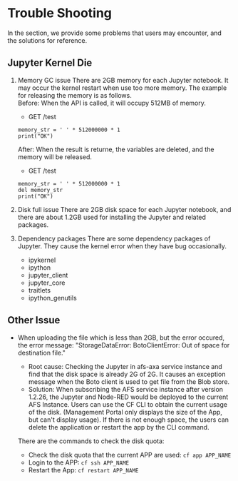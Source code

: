 # Trouble Shooting
In the section, we provide some problems that users may encounter, and the solutions for reference.

## Jupyter Kernel Die

1. Memory GC issue
	There are 2GB memory for each Jupyter notebook. It may occur the kernel restart when use too more memory. The example for releasing the memory is as follows.   
	Before: When the API is called, it will occupy 512MB of memory.
	* GET /test
	```
	memory_str = ' ' * 512000000 * 1
	print("OK")
	```
	After: When the result is returne, the variables are deleted, and the memory will be released.
	* GET /test
	```
	memory_str = ' ' * 512000000 * 1
	del memory_str
	print("OK")
	```

2. Disk full issue
	There are 2GB disk space for each Jupyter notebook, and there are about 1.2GB used for installing the Jupyter and related packages. 

3. Dependency packages
	There are some dependency packages of Jupyter. They cause the kernel error when they have bug occasionally.   
	* ipykernel
	* ipython
	* jupyter_client
	* jupyter_core
	* traitlets
	* ipython_genutils

## Other Issue
* When uploading the file which is less than 2GB, but the error occured, the error message: "StorageDataError: BotoClientError: Out of space for destination file."
	* Root cause: Checking the Jupyter in afs-axa service instance and find that the disk space is already 2G of 2G. It causes an exception message when the Boto client is used to get file from the Blob store.
	* Solution: When subscribing the AFS service instance after version 1.2.26, the Jupyter and Node-RED would be deployed to the current AFS Instance. Users can use the CF CLI to obtain the current usage of the disk. (Management Portal only displays the size of the App, but can't display usage). If there is not enough space, the users can delete the application or restart the app by the CLI command.   

	There are the commands to check the disk quota:
	- Check the disk quota that the current APP are used: 
		```cf app APP_NAME```
	- Login to the APP: 
		```cf ssh APP_NAME```
	- Restart the App: 
		```cf restart APP_NAME```




